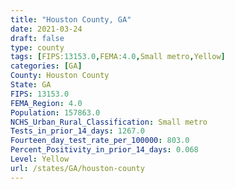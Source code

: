 ```yaml
---
title: "Houston County, GA"
date: 2021-03-24
draft: false
type: county
tags: [FIPS:13153.0,FEMA:4.0,Small metro,Yellow]
categories: [GA]
County: Houston County
State: GA
FIPS: 13153.0
FEMA_Region: 4.0
Population: 157863.0
NCHS_Urban_Rural_Classification: Small metro
Tests_in_prior_14_days: 1267.0
Fourteen_day_test_rate_per_100000: 803.0
Percent_Positivity_in_prior_14_days: 0.068
Level: Yellow
url: /states/GA/houston-county
---
```




